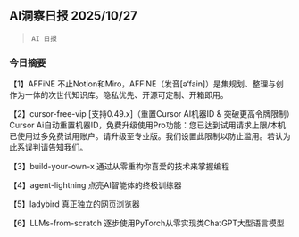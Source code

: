 ## AI洞察日报 2025/10/27

>  `AI 日报` 

### 今日摘要

【1】AFFiNE
不止Notion和Miro，AFFiNE（发音[ə‘fain]）是集规划、整理与创作为一体的次世代知识库。隐私优先、开源可定制、开箱即用。

【2】cursor-free-vip
[支持0.49.x]（重置Cursor AI机器ID & 突破更高令牌限制）Cursor Ai自动重置机器ID，免费升级使用Pro功能：您已达到试用请求上限/本机已使用过多免费试用账户。请升级至专业版。我们设置此限制以防止滥用。若认为此系误判请告知我们。

【3】build-your-own-x
通过从零重构你喜爱的技术来掌握编程

【4】agent-lightning
点亮AI智能体的终极训练器

【5】ladybird
真正独立的网页浏览器

【6】LLMs-from-scratch
逐步使用PyTorch从零实现类ChatGPT大型语言模型

